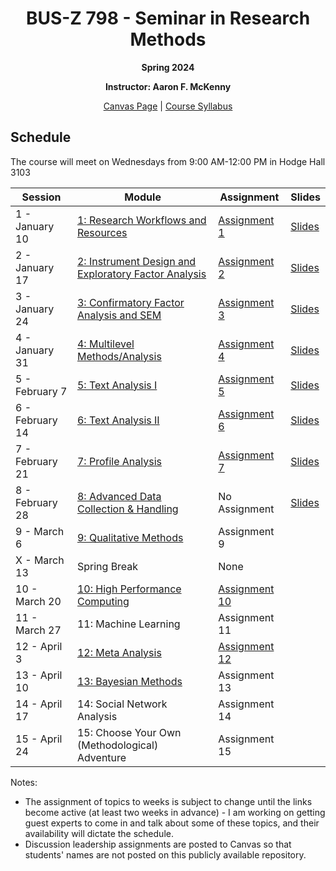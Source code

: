<h1 align="center">BUS-Z 798 - Seminar in Research Methods</h1>
<p align="center"><b>Spring 2024</b></p>

<p align="center"><b>Instructor: Aaron F. McKenny</b></p>

<p align="center"><a href="https://iu.instructure.com/courses/2200447/">Canvas Page</a> | <a href="./documents/Z798-Syllabus.docx">Course Syllabus</a></p>

## Schedule

The course will meet on Wednesdays from 9:00 AM-12:00 PM in Hodge Hall 3103

| Session | Module | Assignment | Slides |
| ----------- | ----------- | ----------- | ----------- |
| 1 - January 10 | [1: Research Workflows and Resources](./documents/workflows_resources.md) | [Assignment 1](./assignments/workflows_resources.md) | [Slides](./slides/BUS_Z_798_Week_1.pptx) |
| 2 - January 17 | [2: Instrument Design and Exploratory Factor Analysis](./documents/inst_design_efa.md) | [Assignment 2](./assignments/inst_design_efa.md) | [Slides](./slides/BUS_Z_798_Week_2.pptx) |
| 3 - January 24 | [3: Confirmatory Factor Analysis and SEM](./documents/cfa_sem.md) | [Assignment 3](./assignments/cfa_sem.md) | [Slides](./slides/BUS_Z_798_Week_3.pptx) |
| 4 - January 31 | [4: Multilevel Methods/Analysis](./documents/multilevel.md) | [Assignment 4](./assignments/multilevel.md) | [Slides](./slides/BUS_Z_798_Week_4.pptx) |
| 5 - February 7 | [5: Text Analysis I](./documents/text_analysis_i.md) | [Assignment 5](./assignments/text_analysis_i.md) | [Slides](./slides/BUS_Z_798_Week_5.pptx)|
| 6 - February 14 | [6: Text Analysis II](./documents/text_analysis_ii.md) | [Assignment 6](./assignments/text_analysis_ii.md) | [Slides](./slides/BUS_Z_798_Week_6.pptx) |
| 7 - February 21 | [7: Profile Analysis](./documents/profile_analysis.md) | [Assignment 7](./assignments/profile_analysis.md) | [Slides](./slides/BUS_Z_798_Week_7.pptx) |
| 8 - February 28 | [8: Advanced Data Collection & Handling](./documents/advanced_data.md) | No Assignment | [Slides](./slides/BUS_Z_798_Week_8.pptx)|
| 9 - March 6 | [9: Qualitative Methods](./documents/qualitative.md) | Assignment 9 | |
| X - March 13 | Spring Break | None | |
| 10 - March 20 | [10: High Performance Computing](./documents/hpc.md) | [Assignment 10](./assignments/hpc.md) | |
| 11 - March 27 | 11: Machine Learning | Assignment 11 | |
| 12 - April 3 | [12: Meta Analysis](./documents/meta_analysis.md) | [Assignment 12](./assignments/meta_analysis.md) | |
| 13 - April 10 | [13: Bayesian Methods](./documents/bayesian.md) | Assignment 13 | |
| 14 - April 17 | 14: Social Network Analysis | Assignment 14 | |
| 15 - April 24 | 15: Choose Your Own (Methodological) Adventure | Assignment 15 | |

Notes:
* The assignment of topics to weeks is subject to change until the links become active (at least two weeks in advance) - I am working on getting guest experts to come in and talk about some of these topics, and their availability will dictate the schedule.
* Discussion leadership assignments are posted to Canvas so that students' names are not posted on this publicly available repository.